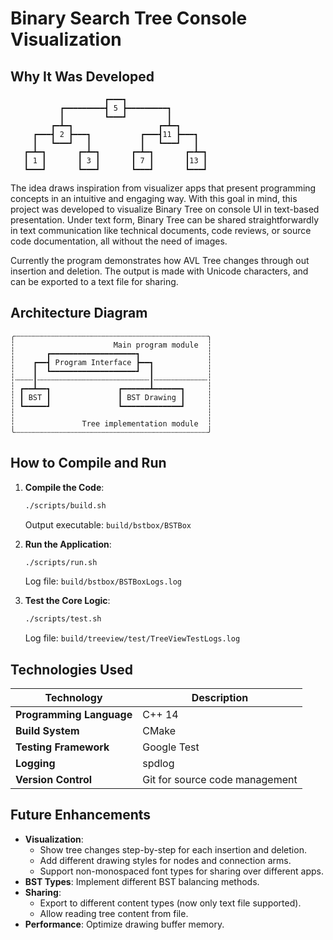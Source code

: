 # Binary Search Tree Console Visualization

## Why It Was Developed

```
                     ┏━━━┓                     
           ┏━━━━━━━━━┫ 5 ┣━━━━━━━━━┓           
           ┃         ┗━━━┛         ┃           
         ┏━┻━┓                   ┏━┻━┓         
     ┏━━━┫ 2 ┣━━━┓           ┏━━━┫11 ┣━━━┓     
     ┃   ┗━━━┛   ┃           ┃   ┗━━━┛   ┃     
   ┏━┻━┓       ┏━┻━┓       ┏━┻━┓       ┏━┻━┓   
   ┃ 1 ┃       ┃ 3 ┃       ┃ 7 ┃       ┃13 ┃   
   ┗━━━┛       ┗━━━┛       ┗━━━┛       ┗━━━┛
```

The idea draws inspiration from visualizer apps that present programming concepts in
an intuitive and engaging way. With this goal in mind, this project was developed to
visualize Binary Tree on console UI in text-based presentation. Under text form, Binary Tree can be shared straightforwardly in text communication like technical documents, code reviews, or source code documentation, all without the need of images.

Currently the program demonstrates how AVL Tree changes through out insertion and deletion. The output is made with Unicode characters, and can be exported to a text file for sharing.

## Architecture Diagram
```
╭┄┄┄┄┄┄┄┄┄┄┄┄┄┄┄┄┄┄┄┄┄┄┄┄┄┄┄┄┄┄┄┄┄┄┄┄┄┄┄┄┄┄┄╮
┆                      Main program module  ┆
┆       ┏━━━━━━━━━━━━━━━━━━━┓               ┆ 
┆    ┏━━┫ Program Interface ┣━━┓            ┆
┆    ┃  ┗━━━━━━━━━━━━━━━━━━━┛  ┃            ┆
┆┄┄┄┄┃┄┄┄┄┄┄┄┄┄┄┄┄┄┄┄┄┄┄┄┄┄┄┄┄┄┃┄┄┄┄┄┄┄┄┄┄┄┄┆
┆ ┏━━┻━━┓               ┏━━━━━━┻━━━━━━┓     ┆
┆ ┃ BST ┃               ┃ BST Drawing ┃     ┆
┆ ┗━━━━━┛               ┗━━━━━━━━━━━━━┛     ┆
┆                                           ┆
┆               Tree implementation module  ┆ 
╰┄┄┄┄┄┄┄┄┄┄┄┄┄┄┄┄┄┄┄┄┄┄┄┄┄┄┄┄┄┄┄┄┄┄┄┄┄┄┄┄┄┄┄╯
```

## How to Compile and Run
   
1. **Compile the Code**:
   ```bash
   ./scripts/build.sh
   ```
   Output executable: `build/bstbox/BSTBox`

1. **Run the Application**:
   ```bash
   ./scripts/run.sh
   ```
   Log file: `build/bstbox/BSTBoxLogs.log`

1. **Test the Core Logic**:
   ```bash
   ./scripts/test.sh
   ```
   Log file: `build/treeview/test/TreeViewTestLogs.log`


## Technologies Used

| **Technology**         | **Description**                                   |
|-------------------------|---------------------------------------------------|
| **Programming Language**| C++ 14                                             |
| **Build System**        | CMake                |
| **Testing Framework**   | Google Test                     |
| **Logging**       | spdlog                                           |
| **Version Control**     | Git for source code management                   |

## Future Enhancements
- **Visualization**: 
   - Show tree changes step-by-step for each insertion and deletion.
   - Add different drawing styles for nodes and connection arms.
   - Support non-monospaced font types for sharing over different apps.
- **BST Types**: Implement different BST balancing methods.
- **Sharing**:
   - Export to different content types (now only text file supported).
   - Allow reading tree content from file.
- **Performance**: Optimize drawing buffer memory.